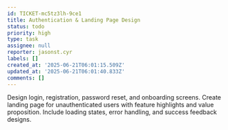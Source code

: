 ```yaml
---
id: TICKET-mc5tz3lh-9ce1
title: Authentication & Landing Page Design
status: todo
priority: high
type: task
assignee: null
reporter: jasonst.cyr
labels: []
created_at: '2025-06-21T06:01:15.509Z'
updated_at: '2025-06-21T06:01:40.833Z'
comments: []
---
```


Design login, registration, password reset, and onboarding screens. Create landing page for unauthenticated users with feature highlights and value proposition. Include loading states, error handling, and success feedback designs.